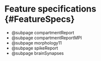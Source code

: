 Feature specifications {#FeatureSpecs}
======================

* @subpage compartmentReport
* @subpage compartmentReportMPI
* @subpage morphology11
* @subpage spikeReport
* @subpage brainSynapses
